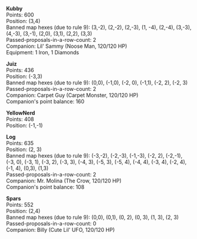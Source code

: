 **Kubby**  
Points: 600  
Position: (3,4)  
Banned map hexes (due to rule 9): (3,-2), (2,-2), (2,-3), (1, -4), (2,-4), (3,-3), (4,-3), (3,-1), (2,0), (3,1), (2,2), (3,3)  
Passed-proposals-in-a-row-count: 2  
Companion: Lil' Sammy (Noose Man, 120/120 HP)  
Equipment: 1 Iron, 1 Diamonds

**Juiz**  
Points: 436  
Position: (-3,3)  
Banned map hexes (due to rule 9): (0,0), (-1,0), (-2, 0), (-1,1), (-2, 2), (-2, 3)  
Passed-proposals-in-a-row-count: 2  
Companion: Carpet Guy (Carpet Monster, 120/120 HP)  
Companion's point balance: 160

**YellowNerd**  
Points: 408  
Position: (-1,-1)

**Log**  
Points: 635  
Position: (2, 3)  
Banned map hexes (due to rule 9): (-3,-2), (-2,-3), (-1,-3), (-2, 2), (-2,-1), (-3, 0), (-3, 1), (-3, 2), (-3, 3), (-4, 3), (-5, 3), (-5, 4), (-4, 4), (-3, 4), (-2, 4), (-1, 4), (0,3), (1,3)  
Passed-proposals-in-a-row-count: 2  
Companion: Mr. Molina (The Crow, 120/120 HP)  
Companion's point balance: 108

**Spars**  
Points: 552  
Position: (2,4)  
Banned map hexes (due to rule 9): (0,0), (0,1), (0, 2), (0, 3), (1, 3), (2, 3)  
Passed-proposals-in-a-row-count: 0  
Companion: Billy (Cute Lil' UFO, 120/120 HP)
